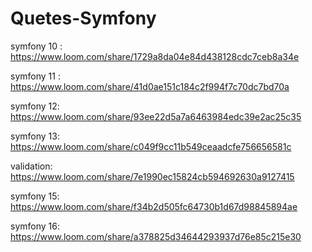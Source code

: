 # Quetes-Symfony

symfony 10 : https://www.loom.com/share/1729a8da04e84d438128cdc7ceb8a34e

symfony 11 : https://www.loom.com/share/41d0ae151c184c2f994f7c70dc7bd70a

symfony 12: https://www.loom.com/share/93ee22d5a7a6463984edc39e2ac25c35

symfony 13: https://www.loom.com/share/c049f9cc11b549ceaadcfe756656581c

validation: https://www.loom.com/share/7e1990ec15824cb594692630a9127415

symfony 15: https://www.loom.com/share/f34b2d505fc64730b1d67d98845894ae

symfony 16: https://www.loom.com/share/a378825d34644293937d76e85c215e30
